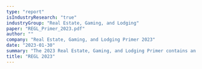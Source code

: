 ```yaml
---
type: "report"
isIndustryResearch: "true"
industryGroup: "Real Estate, Gaming, and Lodging"
paper: "REGL_Primer_2023.pdf"
author: ""
company: "Real Estate, Gaming, and Lodging Primer 2023"
date: "2023-01-30"
summary: "The 2023 Real Estate, Gaming, and Lodging Primer contains an in-depth analysis of the gaming & casino industry."
title: "REGL 2023"
---
```

